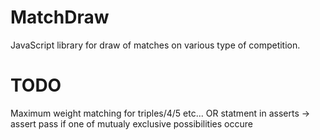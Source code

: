 # MatchDraw
JavaScript library for draw of matches on various type of competition.

# TODO
Maximum weight matching for triples/4/5 etc...
OR statment in asserts -> assert pass if one of mutualy exclusive possibilities occure 
